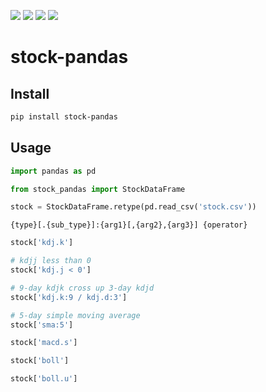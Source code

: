 [![](https://travis-ci.org/kaelzhang/stock-pandas.svg?branch=master)](https://travis-ci.org/kaelzhang/stock-pandas)
[![](https://codecov.io/gh/kaelzhang/stock-pandas/branch/master/graph/badge.svg)](https://codecov.io/gh/kaelzhang/stock-pandas)
[![](https://img.shields.io/pypi/v/stock-pandas.svg)](https://pypi.org/project/stock-pandas/)
[![](https://img.shields.io/pypi/l/stock-pandas.svg)](https://github.com/kaelzhang/stock-pandas)

# stock-pandas

## Install

```sh
pip install stock-pandas
```

## Usage

```py
import pandas as pd

from stock_pandas import StockDataFrame
```

```py
stock = StockDataFrame.retype(pd.read_csv('stock.csv'))
```

```
{type}[.{sub_type}]:{arg1}[,{arg2},{arg3}] {operator}
```

```py
stock['kdj.k']

# kdjj less than 0
stock['kdj.j < 0']

# 9-day kdjk cross up 3-day kdjd
stock['kdj.k:9 / kdj.d:3']

# 5-day simple moving average
stock['sma:5']

stock['macd.s']

stock['boll']

stock['boll.u']
```

